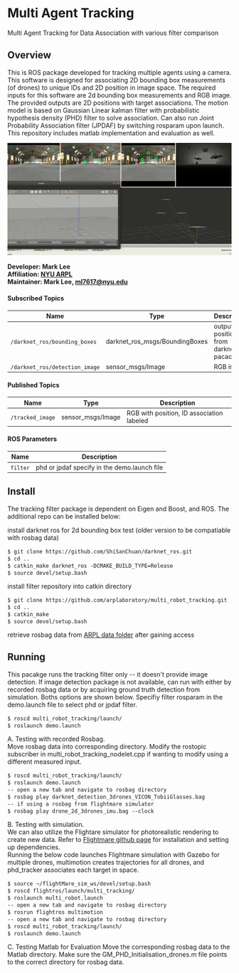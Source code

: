 # Multi Agent Tracking 
Multi Agent Tracking for Data Association with various filter comparison

## Overview
This is ROS package developed for tracking multiple agents using a camera. This software is designed for associating 2D bounding box measurements (of drones) to unique IDs and 2D position in image space. The required inputs for this software are 2d bounding box measurements and RGB image. The provided outputs are 2D positions with target associations. The motion model is based on Gaussian Linear kalman filter with probabilistic hypothesis density (PHD) filter to solve association. Can also run Joint Probability Association filter (JPDAF) by switching rosparam upon launch. This repository includes matlab implementation and evaluation as well.    

![Screenshot](doc/tracking.png)


**Developer: Mark Lee<br />
Affiliation: [NYU ARPL](https://wp.nyu.edu/arpl/)<br />
Maintainer: Mark Lee, ml7617@nyu.edu<br />**

#### Subscribed Topics
|Name|Type|Description|
|---|---|---|
|`/darknet_ros/bounding_boxes`|darknet_ros_msgs/BoundingBoxes|output 2D position from darknet ros pacackage|
|`/darknet_ros/detection_image`|sensor_msgs/Image|RGB image|

#### Published Topics
|Name|Type|Description|
|---|---|---|
|`/tracked_image`|sensor_msgs/Image|RGB with position, ID association labeled|

#### ROS Parameters
|Name|Description|
|---|---|
|`filter`|phd or jpdaf specify in the demo.launch file|


## Install
The tracking filter package is dependent on Eigen and Boost, and ROS. The additional repo can be installed below:

install darknet ros for 2d bounding box test (older version to be compatiable with rosbag data)
```
$ git clone https://github.com/ShiSanChuan/darknet_ros.git
$ cd ..
$ catkin_make darknet_ros -DCMAKE_BUILD_TYPE=Release
$ source devel/setup.bash
```

install filter repository into catkin directory
```
$ git clone https://github.com/arplaboratory/multi_robot_tracking.git
$ cd ..
$ catkin_make
$ source devel/setup.bash
```

retrieve rosbag data from [ARPL data folder](https://drive.google.com/drive/folders/1xc6DbgBbhABoLlvGTSrrJ1zFWL4S-ZTt?usp=sharing) after gaining access

## Running
This pacakge runs the tracking filter only -- it doesn't provide image detection. If image detection package is not available, can run with either by recorded rosbag data or by acquiring ground truth detection from simulation. Boths options are shown below. Specifiy filter rosparam in the demo.launch file to select phd or jpdaf filter. 

```
$ roscd multi_robot_tracking/launch/
$ roslaunch demo.launch
```

A. Testing with recorded Rosbag. </br>
Move rosbag data into corresponding directory. Modify the rostopic subscriber in multi_robot_tracking_nodelet.cpp if wanting to modify using a different measured input.
```
$ roscd multi_robot_tracking/launch/
$ roslaunch demo.launch
-- open a new tab and navigate to rosbag directory
$ rosbag play darknet_detection_3drones_VICON_TobiiGlasses.bag 
-- if using a rosbag from flightmare simulator
$ rosbag play drone_2d_3drones_imu.bag --clock 
```

B. Testing with simulation. </br>
We can also utilize the Flightare simulator for photorealistic rendering to create new data. Refer to [Flightmare github page](https://github.com/uzh-rpg/flightmare) for installation and setting up dependencies. <br />
Running the below code launches Flightmare simulation with Gazebo for multiple drones, multimotion creates trajectories for all drones, and phd_tracker associates each target in space.
```
$ source ~/flightMare_sim_ws/devel/setup.bash
$ roscd flightros/launch/multi_tracking/
$ roslaunch multi_robot.launch 
-- open a new tab and navigate to rosbag directory
$ rosrun flightros multimotion
-- open a new tab and navigate to rosbag directory
$ roscd multi_robot_tracking/launch/
$ roslaunch demo.launch
```

C. Testing Matlab for Evaluation
Move the corresponding rosbag data to the Matlab directory. Make sure the GM_PHD_Initialisation_drones.m file points to the correct directory for rosbag data. 

